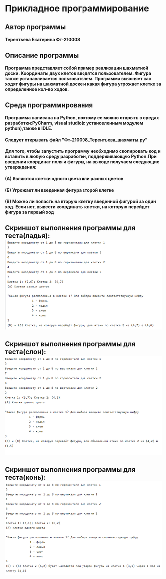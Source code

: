 # Прикладное программирование
<h2 => Автор программы </a> 
<h4 => Терентьева Екатерина Фт-210008 </a> 
<h2 => Описание программы </a> 
<h4 align=> Программа представляет собой пример реализации шахматной доски. Координаты двух клеток вводятся пользователем. Фигура также устанавливается пользователем. Программа выясняет как ходят фигуры на шахматной доске и какая фигура угрожает клетке за определенное кол-во ходов. </h3>
<h2 => Среда программирования </a> 
<h4 align=>Программа написана на Python, поэтому ее можно открыть в средах разработки:PyCharm, visual studiо(с установленным модулем python),также в IDLE. </h3>
<h4 align=>Следует открывать файл "Фт-210008_Терентьева_шахматы.py" </h3>
<h4 align=>Для того, чтобы запустить программу необходимо скопировать код и вставить в любую среду разработки, поддерживающую Python.При введении координат поля и фигуры, на выходе получаем следующие утверждения: 
<h4 align=>(А) Являются клетки одного цвета или разных цветов </h3>
<h4 align=>(Б) Угрожает ли введенная фигура второй клетке </h3>
<h4 align=>(В) Можно ли попасть на вторую клетку введенной фигурой за один ход. Если нет, вывести координаты клетки, на которую перейдет фигура за первый ход </h3>
<h2 => Скриншот выполнения программы для теста(ладья): </a> 
<img src="https://github.com/Katerina001Tr/lab-7-chess/blob/main/screenshots/%D0%A1%D0%BD%D0%B8%D0%BC%D0%BE%D0%BA%20%D1%8D%D0%BA%D1%80%D0%B0%D0%BD%D0%B0%20(1051).png" alt="">
<h2 => Скриншот выполнения программы для теста(слон): </a> 
<img src="https://github.com/Katerina001Tr/lab-7-chess/blob/main/screenshots/%D0%A1%D0%BD%D0%B8%D0%BC%D0%BE%D0%BA%20%D1%8D%D0%BA%D1%80%D0%B0%D0%BD%D0%B0%20(1052).png" alt="">
<h2 => Скриншот выполнения программы для теста(конь): </a> 
<img src="https://github.com/Katerina001Tr/lab-7-chess/blob/main/screenshots/%D0%A1%D0%BD%D0%B8%D0%BC%D0%BE%D0%BA%20%D1%8D%D0%BA%D1%80%D0%B0%D0%BD%D0%B0%20(1053).png" alt="">
